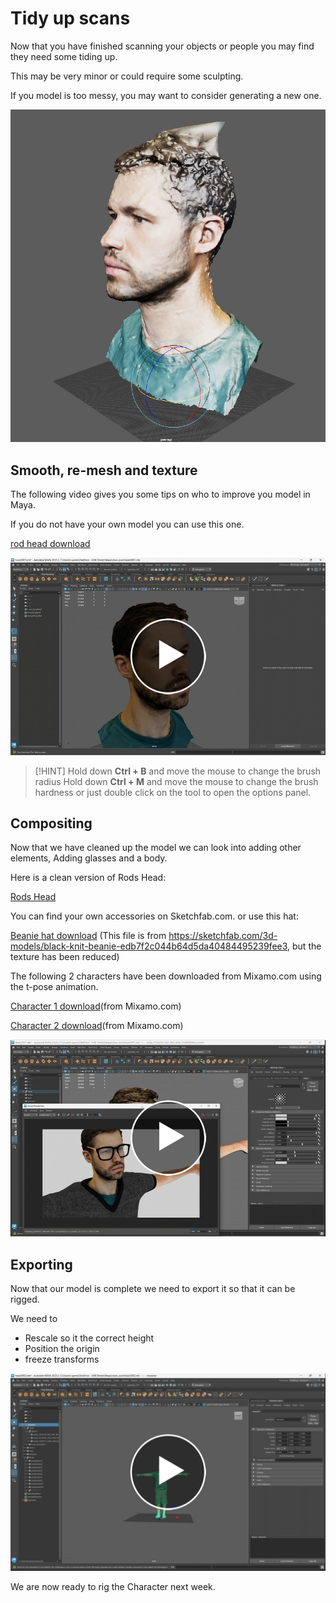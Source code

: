 # Tidy up scans

Now that you have finished scanning your objects or people you may find they need some tiding up.

This may be very minor or could require some sculpting.

If you model is too messy, you may want to consider generating a new one.

![Original image](images/original.jpg)

## Smooth, re-mesh and texture

The following video gives you some tips on who to improve you model in Maya.

If you do not have your own model you can use this one.

[rod head download](assets/Rod.zip)

[<img src="images/refining_video.jpg">](https://uwe.cloud.panopto.eu/Panopto/Pages/Viewer.aspx?id=363e9505-46ce-4527-b35f-b34700eb49e0)

>[!HINT]
> Hold down **Ctrl + B** and move the mouse to change the brush radius
Hold down **Ctrl + M** and move the mouse to change the brush hardness
or just double click on the tool to open the options panel.

## Compositing

Now that we have cleaned up the model we can look into adding other elements, Adding glasses and a body.

Here is a clean version of Rods Head:

[Rods Head](assets/rod_head.fbx)

You can find your own accessories on Sketchfab.com. or use this hat:

[Beanie hat download](assets/beanie.fbx)
(This file is from https://sketchfab.com/3d-models/black-knit-beanie-edb7f2c044b64d5da40484495239fee3, but the texture has been reduced)

The following 2 characters have been downloaded from Mixamo.com using the t-pose animation.

[Character 1 download](assets/Ch18_nonPBR.fbx)(from Mixamo.com)

[Character 2 download](assets/Ch31_nonPBR.fbx)(from Mixamo.com)

[<img src="images/compositing_video.jpg">](https://uwe.cloud.panopto.eu/Panopto/Pages/Viewer.aspx?id=83294299-c7fe-43c6-a99c-b34700f600ab)

## Exporting

Now that our model is complete we need to export it so that it can be rigged.

We need to 

- Rescale so it the correct height
- Position the origin
- freeze transforms

[<img src="images/export_video.jpg">](https://uwe.cloud.panopto.eu/Panopto/Pages/Viewer.aspx?id=5e4bc6ee-9b7c-4d14-b9a8-b34c00ff6477)

We are now ready to rig the Character next week.

